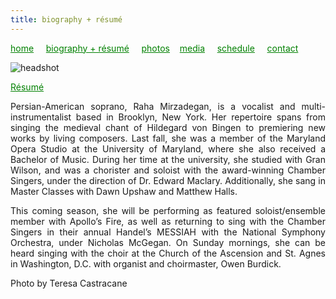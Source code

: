```yaml
---
title: biography + résumé
---
```

<style>
a { color: green; } 
</style>
[home](/)&nbsp;&nbsp;&nbsp;&nbsp; [biography + résumé](/about.html)&nbsp;&nbsp;&nbsp;&nbsp; [photos](/photos.html)&nbsp;&nbsp;&nbsp; [media](/media.html)&nbsp;&nbsp;&nbsp;&nbsp; [schedule](/schedule.html)&nbsp;&nbsp;&nbsp;&nbsp; [contact](/contact.html)

![headshot](https://raharules.github.io/Raha_Color_Web.jpg)

<a href='https://raharules.github.io/Raha_Mirzadegan_Artistic_Resume_2017.pdf' target="_blank">Résumé</a>


<p style="text-align:justify">
Persian-American soprano, Raha Mirzadegan, is a vocalist and multi-instrumentalist based in Brooklyn, New York. Her repertoire spans from singing the medieval chant of Hildegard von Bingen to premiering new works by living composers. Last fall, she was a member of the Maryland Opera Studio at the University of Maryland, where she also received a Bachelor of Music. During her time at the university, she studied with Gran Wilson, and was a chorister and soloist with the award-winning Chamber Singers, under the direction of Dr. Edward Maclary. Additionally, she sang in Master Classes with Dawn Upshaw and Matthew Halls.
</p>
<p style="text-align:justify">
This coming season, she will be performing as featured soloist/ensemble member with Apollo’s Fire, as well as returning to sing with the Chamber Singers in their annual Handel’s MESSIAH with the National Symphony Orchestra, under Nicholas McGegan. On Sunday mornings, she can be heard singing with the choir at the Church of the Ascension and St. Agnes in Washington, D.C. with organist and choirmaster, Owen Burdick.

</p>

Photo by Teresa Castracane
